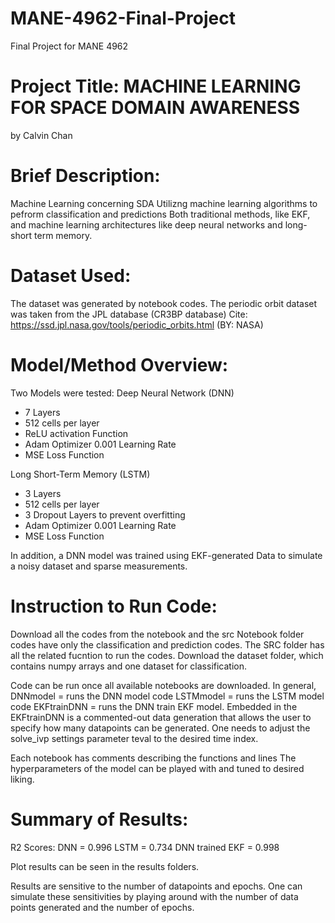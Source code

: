# MANE-4962-Final-Project
Final Project for MANE 4962

# Project Title: MACHINE LEARNING FOR SPACE DOMAIN AWARENESS
by Calvin Chan

# Brief Description: 
Machine Learning concerning SDA
Utilizng machine learning algorithms to pefrorm classification and predictions
Both traditional methods, like EKF, and machine learning architectures like deep neural networks and long-short term memory. 

# Dataset Used:
The dataset was generated by notebook codes. 
The periodic orbit dataset was taken from the JPL database (CR3BP database)
Cite: https://ssd.jpl.nasa.gov/tools/periodic_orbits.html (BY: NASA)

# Model/Method Overview:
Two Models were tested:
Deep Neural Network (DNN)
  - 7 Layers
  - 512 cells per layer
  - ReLU activation Function
  - Adam Optimizer 0.001 Learning Rate
  - MSE Loss Function

Long Short-Term Memory (LSTM)
  - 3 Layers
  - 512 cells per layer
  - 3 Dropout Layers to prevent overfitting
  - Adam Optimizer 0.001 Learning Rate
  - MSE Loss Function

In addition, a DNN model was trained using EKF-generated Data to simulate a noisy dataset and sparse measurements. 

# Instruction to Run Code: 
Download all the codes from the notebook and the src
Notebook folder codes have only the classification and prediction codes. 
The SRC folder has all the related fucntion to run the codes.
Download the dataset folder, which contains numpy arrays and one dataset for classification. 

Code can be run once all available notebooks are downloaded. 
In general, DNNmodel = runs the DNN model code
LSTMmodel = runs the LSTM model code
EKFtrainDNN = runs the DNN train EKF model. 
Embedded in the EKFtrainDNN is a commented-out data generation that allows the user to specify how many datapoints can be generated.
One needs to adjust the solve_ivp settings parameter teval to the desired time index. 

Each notebook has comments describing the functions and lines
The hyperparameters of the model can be played with and tuned to desired liking.

# Summary of Results: 
R2 Scores: 
DNN = 0.996
LSTM = 0.734 
DNN trained EKF = 0.998

Plot results can be seen in the results folders. 

Results are sensitive to the number of datapoints and epochs. 
One can simulate these sensitivities by playing around with the number of data points generated and the number of epochs. 

